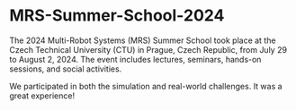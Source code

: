 # MRS-Summer-School-2024
The 2024 Multi-Robot Systems (MRS) Summer School took place at the Czech Technical University (CTU) in Prague, Czech Republic, from July 29 to August 2, 2024. The event includes lectures, seminars, hands-on sessions, and social activities.

We participated in both the simulation and real-world challenges. It was a great experience!
